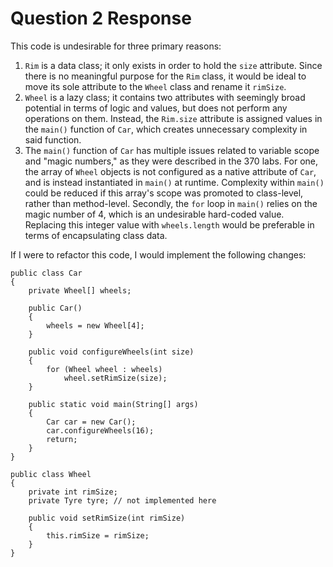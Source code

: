 # Question 2 Response

This code is undesirable for three primary reasons:

1. `Rim` is a data class; it only exists in order to hold the `size` attribute. Since there is no meaningful purpose for the `Rim` class, it would be ideal to move its sole attribute to the `Wheel` class and rename it `rimSize`.
2. `Wheel` is a lazy class; it contains two attributes with seemingly broad potential in terms of logic and values, but does not perform any operations on them. Instead, the `Rim.size` attribute is assigned values in the `main()` function of `Car`, which creates unnecessary complexity in said function.
3. The `main()` function of `Car` has multiple issues related to variable scope and "magic numbers," as they were described in the 370 labs. For one, the array of `Wheel` objects is not configured as a native attribute of `Car`, and is instead instantiated in `main()` at runtime. Complexity within `main()` could be reduced if this array's scope was promoted to class-level, rather than method-level. Secondly, the `for` loop in `main()` relies on the magic number of 4, which is an undesirable hard-coded value. Replacing this integer value with `wheels.length` would be preferable in terms of encapsulating class data.

If I were to refactor this code, I would implement the following changes:
~~~~
public class Car
{
    private Wheel[] wheels;
    
    public Car()
    {
        wheels = new Wheel[4];
    }
    
    public void configureWheels(int size)
    {
        for (Wheel wheel : wheels)
            wheel.setRimSize(size);
    }
    
    public static void main(String[] args)
    {
        Car car = new Car();
        car.configureWheels(16);
        return;
    }
}
~~~~
~~~~
public class Wheel
{
    private int rimSize;
    private Tyre tyre; // not implemented here
    
    public void setRimSize(int rimSize)
    {
        this.rimSize = rimSize;
    }
}
~~~~
